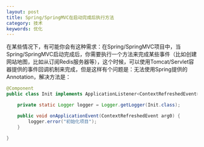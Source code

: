 ```yaml
---
layout: post
title: Spring/SpringMVC在启动完成后执行方法 
category: 技术
keywords: 优化
---
```


在某些情况下，有可能你会有这种需求：在Spring/SpringMVC项目中，当Spring/SpringMVC启动完成后，你需要执行一个方法来完成某些事件（比如创建网站地图，比如从订阅Redis服务器等），这个时候，可以使用Tomcat/Servlet容器提供的事件回调机制来完成，但是这样有个问题是：无法使用Spring提供的Annotation，解决方法是：

```java
@Component
public class Init implements ApplicationListener<ContextRefreshedEvent> {

    private static Logger logger = Logger.getLogger(Init.class);

    public void onApplicationEvent(ContextRefreshedEvent arg0) {
        logger.error("初始化项目");
    }

}
```

